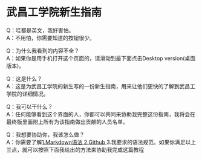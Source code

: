 # 武昌工学院新生指南
Q：哇都是英文，我好害怕。   
A：不用怕，你需要知道的按钮很少。   

Q：为什么我看到的内容不全？    
A：如果你是用手机打开这个页面的，请滑动到最下面点击Desktop version(桌面版本)。

Q：这是什么？    
A：这是为武昌工学院的新生写的一份新生指南，用来让他们更快的了解到武昌工学院的详细情况。

Q：我可以干什么？    
A：任何能够看到这个界面的人，你都可以共同来协助我完整这份指南，我将会在最终版里面附上所有为该指南做出贡献的人员名单。

Q：我想要协助你，我该怎么做？    
A：你需要了解[1.Markdown语法  ][1][2.Github  ][2]3.我要求的语法规范。如果你满足以上三点，就可以按照下面我给出的方法来协助我完成这篇教程


  [1]: https://www.zhihu.com/question/20409634
  [2]: https://www.zhihu.com/question/20070065
